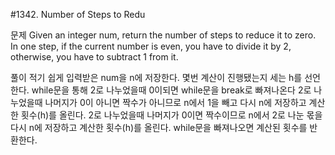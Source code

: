 #1342. Number of Steps to Redu

문제
Given an integer num, return the number of steps to reduce it to zero.
In one step, if the current number is even, you have to divide it by 2, otherwise, you have to subtract 1 from it.

풀이
적기 쉽게 입력받은 num을 n에 저장한다.
몇번 계산이 진행됐는지 세는 h를 선언한다.
while문을 통해 2로 나누었을때 0이되면 while문을 break로 빠져나온다
2로 나누었을때 나머지가 0이 아니면 짝수가 아니므로 n에서 1을 빼고 다시 n에 저장하고 계산한 횟수(h)를 올린다.
2로 나누었을때 나머지가 0이면 짝수이므로 n에서 2로 나눈 몫을 다시 n에 저장하고 계산한 횟수(h)를 올린다.
while문을 빠져나오면 계산된 횟수를 반환한다.